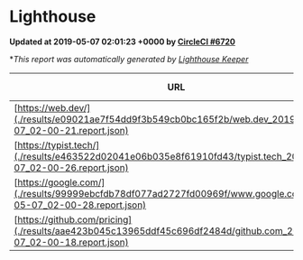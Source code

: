 
# Lighthouse

**Updated at 2019-05-07 02:01:23 +0000 by [CircleCI #6720](https://circleci.com/gh/ItinerisLtd/lighthouse-keeper-example/6720)**

**This report was automatically generated by [Lighthouse Keeper](https://github.com/itinerisltd/lighthouse-keeper)*

| URL | Performance | Accessibility | Best Practices | SEO | PWA | Updated At |
| --- | --- | --- | --- | --- | --- | --- |
| [https://web.dev/](./results/e09021ae7f54dd9f3b549cb0bc165f2b/web.dev_2019-05-07_02-00-21.report.json) | 0.94 | 1 | 1 | 0.96 | 1 | 2019-05-07T02:00:21.152Z |
| [https://typist.tech/](./results/e463522d02041e06b035e8f61910fd43/typist.tech_2019-05-07_02-00-26.report.json) | 1 |  |  |  |  | 2019-05-07T02:00:26.255Z |
| [https://google.com/](./results/99999ebcfdb78df077ad2727fd00969f/www.google.com_2019-05-07_02-00-28.report.json) | 0.95 | 0.71 | 0.93 | 0.8 | 0.58 | 2019-05-07T02:00:28.291Z |
| [https://github.com/pricing](./results/aae423b045c13965ddf45c696df2484d/github.com_2019-05-07_02-00-18.report.json) | 0.88 | 0.89 | 0.93 | 0.9 | 0.58 | 2019-05-07T02:00:18.905Z |

